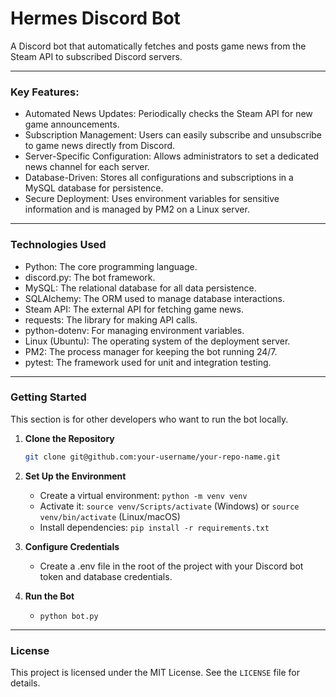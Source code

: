 # Hermes Discord Bot

A Discord bot that automatically fetches and posts game news from the Steam API to subscribed Discord servers.

---

### Key Features:

- Automated News Updates: Periodically checks the Steam API for new game announcements.
- Subscription Management: Users can easily subscribe and unsubscribe to game news directly from Discord.
- Server-Specific Configuration: Allows administrators to set a dedicated news channel for each server.
- Database-Driven: Stores all configurations and subscriptions in a MySQL database for persistence.
- Secure Deployment: Uses environment variables for sensitive information and is managed by PM2 on a Linux server.

---

### Technologies Used

- Python: The core programming language.
- discord.py: The bot framework.
- MySQL: The relational database for all data persistence.
- SQLAlchemy: The ORM used to manage database interactions.
- Steam API: The external API for fetching game news.
- requests: The library for making API calls.
- python-dotenv: For managing environment variables.
- Linux (Ubuntu): The operating system of the deployment server.
- PM2: The process manager for keeping the bot running 24/7.
- pytest: The framework used for unit and integration testing.

---

### Getting Started

This section is for other developers who want to run the bot locally.

1. **Clone the Repository**

   ```bash
   git clone git@github.com:your-username/your-repo-name.git
   ```

2. **Set Up the Environment**

   - Create a virtual environment: `python -m venv venv`
   - Activate it: `source venv/Scripts/activate` (Windows) or `source venv/bin/activate` (Linux/macOS)
   - Install dependencies: `pip install -r requirements.txt`

3. **Configure Credentials**

   - Create a .env file in the root of the project with your Discord bot token and database credentials.

4. **Run the Bot**
   - `python bot.py`

---

### License

This project is licensed under the MIT License. See the `LICENSE` file for details.
